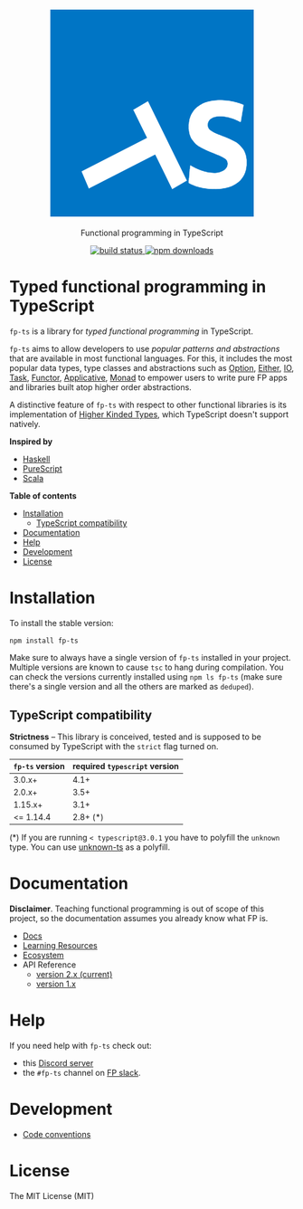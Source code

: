 <h3 align="center">
  <a href="https://fp-ts.github.io/core/">
    <img src="./packages/core/docs/fp-ts-logo.png">
  </a>
</h3>

<p align="center">
Functional programming in TypeScript
</p>

<p align="center">
  <a href="https://travis-ci.org/gcanti/fp-ts">
    <img src="https://img.shields.io/travis/gcanti/fp-ts/master.svg?style=flat-square" alt="build status" height="20">
  </a>
  <a href="https://www.npmjs.com/package/fp-ts">
    <img src="https://img.shields.io/npm/dm/fp-ts.svg" alt="npm downloads" height="20">
  </a>
</p>

# Typed functional programming in TypeScript

`fp-ts` is a library for _typed functional programming_ in TypeScript.

`fp-ts` aims to allow developers to use _popular patterns and abstractions_ that are available in most functional languages. For this, it includes the most popular data types, type classes and abstractions such as [Option](https://gcanti.github.io/fp-ts/modules/Option.ts), [Either](https://gcanti.github.io/fp-ts/modules/Either.ts), [IO](https://gcanti.github.io/fp-ts/modules/IO.ts), [Task](https://gcanti.github.io/fp-ts/modules/Task.ts), [Functor](https://gcanti.github.io/fp-ts/modules/Functor.ts), [Applicative](https://gcanti.github.io/fp-ts/modules/Applicative.ts), [Monad](https://gcanti.github.io/fp-ts/modules/Monad.ts) to empower users to write pure FP apps and libraries built atop higher order abstractions.

A distinctive feature of `fp-ts` with respect to other functional libraries is its implementation of [Higher Kinded Types](<https://en.wikipedia.org/wiki/Kind_(type_theory)>), which TypeScript doesn't support natively.

**Inspired by**

- [Haskell](https://haskell-lang.org)
- [PureScript](http://www.purescript.org)
- [Scala](https://www.scala-lang.org/)

<!-- START doctoc generated TOC please keep comment here to allow auto update -->
<!-- DON'T EDIT THIS SECTION, INSTEAD RE-RUN doctoc TO UPDATE -->

**Table of contents**

- [Installation](#installation)
  - [TypeScript compatibility](#typescript-compatibility)
- [Documentation](#documentation)
- [Help](#help)
- [Development](#development)
- [License](#license)

<!-- END doctoc generated TOC please keep comment here to allow auto update -->

# Installation

To install the stable version:

```
npm install fp-ts
```

Make sure to always have a single version of `fp-ts` installed in your project. Multiple versions are known to cause `tsc` to hang during compilation. You can check the versions currently installed using `npm ls fp-ts` (make sure there's a single version and all the others are marked as `deduped`).

## TypeScript compatibility

**Strictness** – This library is conceived, tested and is supposed to be consumed by TypeScript with the `strict` flag turned on.

| `fp-ts` version | required `typescript` version |
| --------------- | ----------------------------- |
| 3.0.x+          | 4.1+                          |
| 2.0.x+          | 3.5+                          |
| 1.15.x+         | 3.1+                          |
| <= 1.14.4       | 2.8+ (\*)                     |

(\*) If you are running `< typescript@3.0.1` you have to polyfill the `unknown` type. You can use [unknown-ts](https://github.com/gcanti/unknown-ts) as a polyfill.

# Documentation

**Disclaimer**. Teaching functional programming is out of scope of this project, so the documentation assumes you already know what FP is.

- [Docs](https://gcanti.github.io/fp-ts)
- [Learning Resources](https://gcanti.github.io/fp-ts/learning-resources/)
- [Ecosystem](https://gcanti.github.io/fp-ts/ecosystem/)
- API Reference
  - [version 2.x (current)](https://gcanti.github.io/fp-ts/modules/)
  - [version 1.x](https://github.com/gcanti/fp-ts/tree/1.x/docs/modules/)

# Help

If you need help with `fp-ts` check out:

- this [Discord server](https://discord.gg/HVWmBBXM8A)
- the `#fp-ts` channel on [FP slack](https://fpslack.com/).

# Development

- [Code conventions](https://gcanti.github.io/fp-ts/guides/code-conventions)

# License

The MIT License (MIT)
